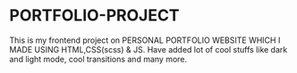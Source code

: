 # PORTFOLIO-PROJECT
This is my frontend project on PERSONAL PORTFOLIO WEBSITE WHICH I MADE USING HTML,CSS(scss) &amp; JS. Have added lot of cool stuffs like dark and light mode, cool transitions and many more.
